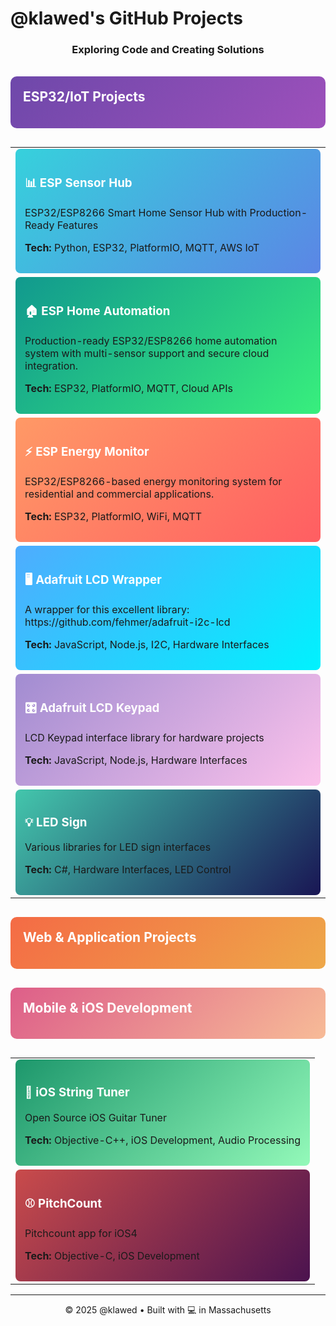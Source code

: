 # @klawed's GitHub Projects

<div align="center">
 
  <h3>Exploring Code and Creating Solutions</h3>
</div>

<br>

<div style="background: linear-gradient(135deg, #6e48aa, #9d50bb); padding: 20px; border-radius: 10px; margin-bottom: 30px;">
  <h2 style="color: white; margin-top: 0;">ESP32/IoT Projects</h2>
</div>

<table>
  <tr>
    <td>
      <div style="background: linear-gradient(135deg, #36d1dc, #5b86e5); padding: 15px; border-radius: 8px;">
        <h3><a href="https://github.com/klawed/esp-sensor-hub" style="color: white; text-decoration: none;">📊 ESP Sensor Hub</a></h3>
        <p>ESP32/ESP8266 Smart Home Sensor Hub with Production-Ready Features</p>
        <p><strong>Tech:</strong> Python, ESP32, PlatformIO, MQTT, AWS IoT</p>
      </div>
    </td>
  </tr>
  <tr>
    <td>
      <div style="background: linear-gradient(135deg, #11998e, #38ef7d); padding: 15px; border-radius: 8px;">
        <h3><a href="https://github.com/klawed/esp-home-automation" style="color: white; text-decoration: none;">🏠 ESP Home Automation</a></h3>
        <p>Production-ready ESP32/ESP8266 home automation system with multi-sensor support and secure cloud integration.</p>
        <p><strong>Tech:</strong> ESP32, PlatformIO, MQTT, Cloud APIs</p>
      </div>
    </td>
  </tr>
  <tr>
    <td>
      <div style="background: linear-gradient(135deg, #ff9966, #ff5e62); padding: 15px; border-radius: 8px;">
        <h3><a href="https://github.com/klawed/esp-energy-monitor" style="color: white; text-decoration: none;">⚡ ESP Energy Monitor</a></h3>
        <p>ESP32/ESP8266-based energy monitoring system for residential and commercial applications.</p>
        <p><strong>Tech:</strong> ESP32, PlatformIO, WiFi, MQTT</p>
      </div>
    </td>
  </tr>
  <tr>
    <td>
      <div style="background: linear-gradient(135deg, #4facfe, #00f2fe); padding: 15px; border-radius: 8px;">
        <h3><a href="https://github.com/klawed/ada-lcd-wrapper" style="color: white; text-decoration: none;">🖥️ Adafruit LCD Wrapper</a></h3>
        <p>A wrapper for this excellent library: https://github.com/fehmer/adafruit-i2c-lcd</p>
        <p><strong>Tech:</strong> JavaScript, Node.js, I2C, Hardware Interfaces</p>
      </div>
    </td>
  </tr>
  <tr>
    <td>
      <div style="background: linear-gradient(135deg, #a18cd1, #fbc2eb); padding: 15px; border-radius: 8px;">
        <h3><a href="https://github.com/klawed/ada-lcd-keypad" style="color: white; text-decoration: none;">🎛️ Adafruit LCD Keypad</a></h3>
        <p>LCD Keypad interface library for hardware projects</p>
        <p><strong>Tech:</strong> JavaScript, Node.js, Hardware Interfaces</p>
      </div>
    </td>
  </tr>
  <tr>
    <td>
      <div style="background: linear-gradient(135deg, #43C6AC, #191654); padding: 15px; border-radius: 8px;">
        <h3><a href="https://github.com/klawed/led-sign" style="color: white; text-decoration: none;">💡 LED Sign</a></h3>
        <p>Various libraries for LED sign interfaces</p>
        <p><strong>Tech:</strong> C#, Hardware Interfaces, LED Control</p>
      </div>
    </td>
  </tr>
</table>

<div style="background: linear-gradient(135deg, #f46b45, #eea849); padding: 20px; border-radius: 10px; margin: 30px 0;">
  <h2 style="color: white; margin-top: 0;">Web & Application Projects</h2>
</div>





<div style="background: linear-gradient(135deg, #DD5E89, #F7BB97); padding: 20px; border-radius: 10px; margin: 30px 0;">
  <h2 style="color: white; margin-top: 0;">Mobile & iOS Development</h2>
</div>

<table>
  <tr>
    <td>
      <div style="background: linear-gradient(135deg, #1D976C, #93F9B9); padding: 15px; border-radius: 8px;">
        <h3><a href="https://github.com/klawed/iOS-String-Tuner" style="color: white; text-decoration: none;">🎸 iOS String Tuner</a></h3>
        <p>Open Source iOS Guitar Tuner</p>
        <p><strong>Tech:</strong> Objective-C++, iOS Development, Audio Processing</p>
      </div>
    </td>
  </tr>
  <tr>
    <td>
      <div style="background: linear-gradient(135deg, #c94b4b, #4b134f); padding: 15px; border-radius: 8px;">
        <h3><a href="https://github.com/klawed/pitchcount" style="color: white; text-decoration: none;">⚾ PitchCount</a></h3>
        <p>Pitchcount app for iOS4</p>
        <p><strong>Tech:</strong> Objective-C, iOS Development</p>
      </div>
    </td>
  </tr>
</table>

---

<div align="center">
  <p>© 2025 @klawed • Built with 💻 in Massachusetts</p>
</div>

